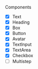 Components

 - [x] Text
 - [x] Heading
 - [x] Box
 - [x] Button
 - [x] Avatar
 - [x] TextInput
 - [x] TextArea
 - [x] Checkbox
 - [ ] Multistep